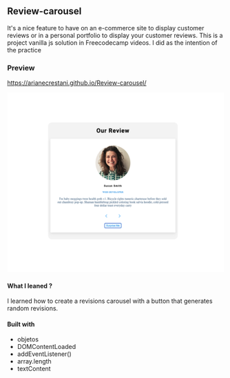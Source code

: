 ## Review-carousel

It's a nice feature to have on an e-commerce site to display customer reviews or in a personal portfolio to display your customer reviews.
This is a project vanilla js solution in Freecodecamp videos. I did as the intention of the practice

### Preview

https://arianecrestani.github.io/Review-carousel/

![](./Screenshot.png)

#### What I leaned ?

 I learned how to create a revisions carousel with a button that generates random revisions.
 
#### Built with 

- objetos
- DOMContentLoaded
- addEventListener()
- array.length
- textContent


